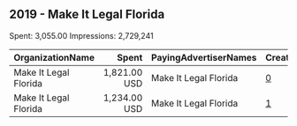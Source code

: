 ## 2019 - Make It Legal Florida 
Spent: 3,055.00
Impressions: 2,729,241

|OrganizationName|Spent|PayingAdvertiserNames|CreativeUrls|Impressions|Genders|AgeBrackets|CountryCodes|BillingAddresses|CandidateBallotInformation|
|:---|---:|:---|:---|---:|:---|:---|:---|:---|:---|
|Make It Legal Florida|1,821.00 USD|Make It Legal Florida|[0](https://www.snap.com/political-ads/asset/f14ad954e8f9cc70a12a294ee962d9094630f9a19b0fc1b74e601668b6df5396?mediaType=png)|1,640,314||21+|united states|US|Make It Legal Florida|
|Make It Legal Florida|1,234.00 USD|Make It Legal Florida|[1](https://www.snap.com/political-ads/asset/8a5148b1e354801d0a84760be03fdf737daec145ef218f16bb2e513fd1bdaeb1?mediaType=mp4)|1,088,927||21+|united states|US|Make It Legal Florida|
